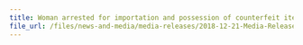 ```yaml
---
title: Woman arrested for importation and possession of counterfeit items for the purpose of trade
file_url: /files/news-and-media/media-releases/2018-12-21-Media-Release.pdf
---
```

